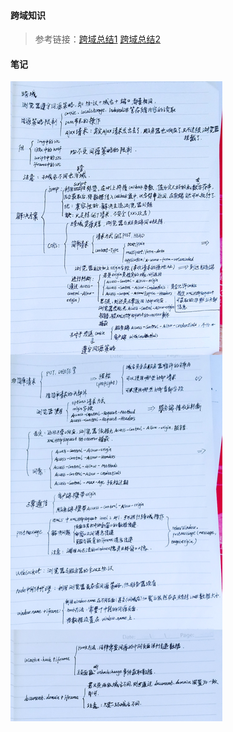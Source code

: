 #### 跨域知识

> 参考链接：[跨域总结1](https://juejin.im/post/5c23993de51d457b8c1f4ee1#heading-11) [跨域总结2](https://juejin.im/post/5a2f92c65188253e2470f16d#heading-8)

#### 笔记

![跨域知识笔记](./crossOrigin.jpg)